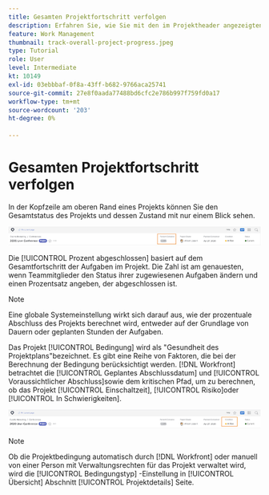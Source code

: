 ```yaml
---
title: Gesamten Projektfortschritt verfolgen
description: Erfahren Sie, wie Sie mit den im Projektheader angezeigten Informationen den Gesamtfortschritt und den Zustand des Projekts verfolgen können.
feature: Work Management
thumbnail: track-overall-project-progress.jpeg
type: Tutorial
role: User
level: Intermediate
kt: 10149
exl-id: 03ebbbaf-0f8a-43ff-b682-9766aca25741
source-git-commit: 27e8f0aada77488bd6cfc2e786b997f759fd0a17
workflow-type: tm+mt
source-wordcount: '203'
ht-degree: 0%

---
```


# Gesamten Projektfortschritt verfolgen

In der Kopfzeile am oberen Rand eines Projekts können Sie den Gesamtstatus des Projekts und dessen Zustand mit nur einem Blick sehen.

![Projekt-Header anzeigen [!UICONTROL Prozent abgeschlossen]](assets/planner-fund-percent-complete.png)

Die [!UICONTROL Prozent abgeschlossen] basiert auf dem Gesamtfortschritt der Aufgaben im Projekt. Die Zahl ist am genauesten, wenn Teammitglieder den Status ihrer zugewiesenen Aufgaben ändern und einen Prozentsatz angeben, der abgeschlossen ist.

>[!NOTE]
>
>Eine globale Systemeinstellung wirkt sich darauf aus, wie der prozentuale Abschluss des Projekts berechnet wird, entweder auf der Grundlage von Dauern oder geplanten Stunden der Aufgaben.

Das Projekt [!UICONTROL Bedingung] wird als &quot;Gesundheit des Projektplans&quot;bezeichnet. Es gibt eine Reihe von Faktoren, die bei der Berechnung der Bedingung berücksichtigt werden. [!DNL Workfront] betrachtet die [!UICONTROL Geplantes Abschlussdatum] und [!UICONTROL Voraussichtlicher Abschluss]sowie dem kritischen Pfad, um zu berechnen, ob das Projekt [!UICONTROL Einschaltzeit], [!UICONTROL Risiko]oder [!UICONTROL In Schwierigkeiten].

![Projekt-Header anzeigen [!UICONTROL Bedingung]](assets/planner-fund-condition.png)

>[!NOTE]
>
>Ob die Projektbedingung automatisch durch [!DNL Workfront] oder manuell von einer Person mit Verwaltungsrechten für das Projekt verwaltet wird, wird die [!UICONTROL Bedingungstyp] -Einstellung in [!UICONTROL Übersicht] Abschnitt [!UICONTROL Projektdetails] Seite.

<!---
learn more urls
Project percent complete overview
Overview of project condition and condition type
--->
